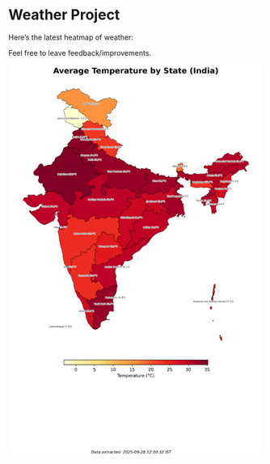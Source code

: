 # Weather Project

Here’s the latest heatmap of weather:

Feel free to leave feedback/improvements.

![India Heatmap](docs/assets/india_heatmap.png?v=D8D862)

